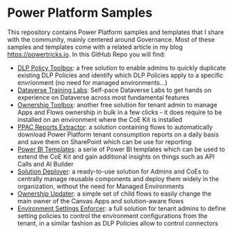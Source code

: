 # Power Platform Samples
This repository contains Power Platform samples and templates that I share with the community, mainly centered around Governance.
Most of these samples and templates come with a related article in my blog https://powertricks.io.
In this GitHub Repo you will find:
- [DLP Policy Toolbox](https://github.com/ValentinMaz/Power-Platform-Samples/tree/main/DLP%20Policy%20Toolbox): a free solution to enable admins to quickly duplicate existing DLP Policies and identify which DLP Policies apply to a specific envrionment (no need for managed environments...)
- [Dataverse Training Labs](https://github.com/ValentinMaz/Power-Platform-Samples/tree/main/Dataverse%20Training%20Labs): Self-pace Dataverse Labs to get hands on experience on Dataverse across most fundamental features
- [Ownership Toolbox](https://github.com/ValentinMaz/Power-Platform-Samples/tree/main/Ownership%20Toolbox): another free solution for tenant admin to manage Apps and Flows ownership in bulk in a few clicks - it does require to be installed on an environment where the CoE Kit is installed
- [PPAC Reports Extractor](https://github.com/ValentinMaz/Power-Platform-Samples/tree/main/PPAC%20Reports%20Extractor): a solution containing flows to automatically download Power Platform tenant consumption reports on a daily basis and save them on SharePoint which can be use for reporting
- [Power BI Templates](https://github.com/ValentinMaz/Power-Platform-Samples/tree/main/PowerBI%20Templates): a serie of Power BI templates which can be used to extend the CoE Kit and gain additional insights on things such as API Calls and AI Builder
- [Solution Deployer](https://github.com/ValentinMaz/Power-Platform-Samples/tree/main/Solution%20Deployer): a ready-to-use solution for Admins and CoEs to centrally manage reusable components and deploy them widely in the organization, without the need for Managed Environments
- [Ownership Updater](https://github.com/ValentinMaz/Power-Platform-Samples/tree/main/Ownership%20Updater): a simple set of child flows to easily change the main owner of the Canvas Apps and solution-aware flows
- [Environment Settings Enforcer](https://github.com/ValentinMaz/Power-Platform-Samples/tree/main/Environment%20Settings%20Enforcer/): a full solution for tenant admins to define setting policies to control the environment configurations from the tenant, in a similar fashion as DLP Policies allow to control connectors